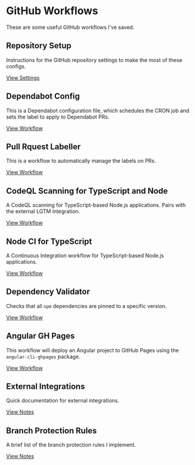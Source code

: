 # GitHub Workflows

These are some useful GitHub workflows I've saved.

## Repository Setup

Instructions for the GitHub repository settings to make the most of these configs.

[View Settings](/github-workflows/repository-setup.md)

## Dependabot Config

This is a Dependabot configuration file, which schedules the CRON job and sets the label to apply to Dependabot PRs.

[View Workflow](/github-workflows/dependabot-config.md)

## Pull Rquest Labeller

This is a workflow to automatically manage the labels on PRs.

[View Workflow](/github-workflows/pr-labeller.md)

## CodeQL Scanning for TypeScript and Node

A CodeQL scanning for TypeScript-based Node.js applications. Pairs with the external LGTM integration.

[View Workflow](/github-workflows/codeql-ts-node.md)

## Node CI for TypeScript

A Continuous Integration workflow for TypeScript-based Node.js applications.

[View Workflow](/github-workflows/node-ci-ts.md)

## Dependency Validator

Checks that all `npm` dependencies are pinned to a specific version.

[View Workflow](/github-workflows/dependency-validator.md)

## Angular GH Pages

This workflow will deploy an Angular project to GitHub Pages using the `angular-cli-ghpages` package.

[View Workflow](/github-workflows/angular-deploy.md)

## External Integrations

Quick documentation for external integrations.

[View Notes](/github-workflows/external.md)

## Branch Protection Rules

A brief list of the branch protection rules I implement.

[View Notes](/github-workflows/branch-protect.md)
